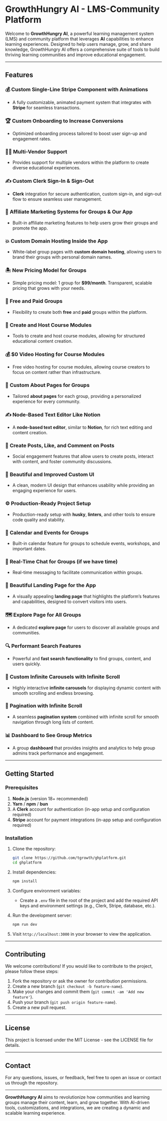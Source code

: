 # GrowthHungry AI - LMS-Community Platform

Welcome to **GrowthHungry AI**, a powerful learning management system (LMS) and community platform that leverages **AI** capabilities to enhance learning experiences. Designed to help users manage, grow, and share knowledge, GrowthHungry AI offers a comprehensive suite of tools to build thriving learning communities and improve educational engagement.

---

## Features

### 💰 **Custom Single-Line Stripe Component with Animations**

-   A fully customizable, animated payment system that integrates with **Stripe** for seamless transactions.

### 🏆 **Custom Onboarding to Increase Conversions**

-   Optimized onboarding process tailored to boost user sign-up and engagement rates.

### 🧑‍💼 **Multi-Vendor Support**

-   Provides support for multiple vendors within the platform to create diverse educational experiences.

### ✍️ **Custom Clerk Sign-In & Sign-Out**

-   **Clerk** integration for secure authentication, custom sign-in, and sign-out flow to ensure seamless user management.

### 🤝 **Affiliate Marketing Systems for Groups & Our App**

-   Built-in affiliate marketing features to help users grow their groups and promote the app.

### 💥 **Custom Domain Hosting Inside the App**

-   White-label group pages with **custom domain hosting**, allowing users to brand their groups with personal domain names.

### 🏝️ **New Pricing Model for Groups**

-   Simple pricing model: 1 group for **$99/month**. Transparent, scalable pricing that grows with your needs.

### 🎁 **Free and Paid Groups**

-   Flexibility to create both **free** and **paid** groups within the platform.

### 🎥 **Create and Host Course Modules**

-   Tools to create and host course modules, allowing for structured educational content creation.

### 💰 **$0 Video Hosting for Course Modules**

-   Free video hosting for course modules, allowing course creators to focus on content rather than infrastructure.

### 📃 **Custom About Pages for Groups**

-   Tailored **about pages** for each group, providing a personalized experience for every community.

### ✍️ **Node-Based Text Editor Like Notion**

-   A **node-based text editor**, similar to **Notion**, for rich text editing and content creation.

### 📱 **Create Posts, Like, and Comment on Posts**

-   Social engagement features that allow users to create posts, interact with content, and foster community discussions.

### 🎨 **Beautiful and Improved Custom UI**

-   A clean, modern UI design that enhances usability while providing an engaging experience for users.

### ⚙️ **Production-Ready Project Setup**

-   Production-ready setup with **husky**, **linters**, and other tools to ensure code quality and stability.

### 📅 **Calendar and Events for Groups**

-   Built-in calendar feature for groups to schedule events, workshops, and important dates.

### 💬 **Real-Time Chat for Groups** (if we have time)

-   Real-time messaging to facilitate communication within groups.

### 📄 **Beautiful Landing Page for the App**

-   A visually appealing **landing page** that highlights the platform’s features and capabilities, designed to convert visitors into users.

### 🗺️ **Explore Page for All Groups**

-   A dedicated **explore page** for users to discover all available groups and communities.

### 🔍 **Performant Search Features**

-   Powerful and **fast search functionality** to find groups, content, and users quickly.

### 🛝 **Custom Infinite Carousels with Infinite Scroll**

-   Highly interactive **infinite carousels** for displaying dynamic content with smooth scrolling and endless browsing.

### 🔢 **Pagination with Infinite Scroll**

-   A seamless **pagination system** combined with infinite scroll for smooth navigation through long lists of content.

### 📊 **Dashboard to See Group Metrics**

-   A group **dashboard** that provides insights and analytics to help group admins track performance and engagement.

---

## Getting Started

### Prerequisites

1. **Node.js** (version 18+ recommended)
2. **Yarn** / **npm** / **bun**
3. A **Clerk** account for authentication (in-app setup and configuration required)
4. **Stripe** account for payment integrations (in-app setup and configuration required)

### Installation

1. Clone the repository:

    ```bash
    git clone https://github.com/tgrowth/ghplatform.git
    cd ghplatform

    ```

2. Install dependencies:

    ```bash
    npm install

    ```

3. Configure environment variables:
    - Create a `.env` file in the root of the project and add the required API keys and environment settings (e.g., Clerk, Stripe, database, etc.).
4. Run the development server:

    ```bash
    npm run dev

    ```

5. Visit `http://localhost:3000` in your browser to view the application.

---

## Contributing

We welcome contributions! If you would like to contribute to the project, please follow these steps:

1. Fork the repository or ask the owner for contribution permissions.
2. Create a new branch (`git checkout -b feature-name`).
3. Make your changes and commit them (`git commit -am 'Add new feature'`).
4. Push your branch (`git push origin feature-name`).
5. Create a new pull request.

---

## License

This project is licensed under the MIT License - see the LICENSE file for details.

---

## Contact

For any questions, issues, or feedback, feel free to open an issue or contact us through the repository.

---

**GrowthHungry AI** aims to revolutionize how communities and learning groups manage their content, learn, and grow together. With AI-driven tools, customizations, and integrations, we are creating a dynamic and scalable learning experience.
